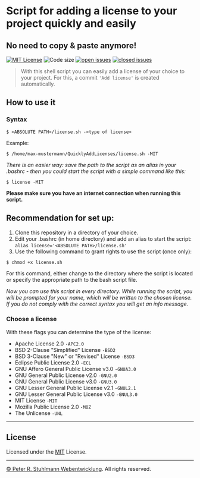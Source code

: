 # Script for adding a license to your project quickly and easily
## No need to copy & paste anymore!

[![MIT License](https://img.shields.io/github/license/peter-stuhlmann/QuicklyAddLicenses.svg)](https://github.com/peter-stuhlmann/QuicklyAddLicenses/blob/master/LICENSE) 
![Code size](https://img.shields.io/github/languages/code-size/peter-stuhlmann/QuicklyAddLicenses.svg)
[![open issues](https://img.shields.io/github/issues/peter-stuhlmann/QuicklyAddLicenses.svg)](https://github.com/peter-stuhlmann/QuicklyAddLicenses/issues?q=is%3Aopen+is%3Aissue)
[![closed issues](https://img.shields.io/github/issues-closed/peter-stuhlmann/QuicklyAddLicenses.svg)](https://github.com/peter-stuhlmann/QuicklyAddLicenses/issues?q=is%3Aissue+is%3Aclosed)

> With this shell script you can easily add a license of your choice to your project. For this, a commit ```'Add license'``` is created automatically.

## How to use it

### Syntax

```
$ <ABSOLUTE PATH>/license.sh -<type of license>
```

Example:
```
$ /home/max-mustermann/QuicklyAddLicenses/license.sh -MIT
```

*There is an easier way: save the path to the script as an alias in your .bashrc - then you could start the script with a simple command like this:*
```
$ license -MIT
```

**Please make sure you have an internet connection when running this script.**

## Recommendation for set up: 
1. Clone this repository in a directory of your choice.
2. Edit your .bashrc (in home directory) and add an alias to start the script:   
    ```alias license='<ABSOLUTE PATH>/license.sh'```
3. Use the following command to grant rights to use the script (once only):

```
$ chmod +x license.sh
```
For this command, either change to the directory where the script is located or specify the appropriate path to the bash script file.

_Now you can use this script in every directory. While running the script, you will be prompted for your name, which will be written to the chosen license. If you do not comply with the correct syntax you will get an info message._

### Choose a license

With these flags you can determine the type of the license:

- Apache License 2.0 ```-APC2.0```   
- BSD 2-Clause "Simplified" License ```-BSD2```    
- BSD 3-Clause "New" or "Revised" License ```-BSD3```   
- Eclipse Public License 2.0 ```-ECL```   
- GNU Affero General Public License v3.0 ```-GNUA3.0```   
- GNU General Public License v2.0 ```-GNU2.0```
- GNU General Public License v3.0 ```-GNU3.0```
- GNU Lesser General Public License v2.1 ```-GNUL2.1```
- GNU Lesser General Public License v3.0 ```-GNUL3.0``` 
- MIT License ```-MIT```
- Mozilla Public License 2.0 ```-MOZ```
- The Unlicense ```-UNL```

---

## License

Licensed under the [MIT](https://github.com/peter-stuhlmann/QuicklyAddLicenses/blob/master/LICENSE) License.   

---

[&copy; Peter R. Stuhlmann Webentwicklung](https://peter-stuhlmann-webentwicklung.de). All rights reserved.